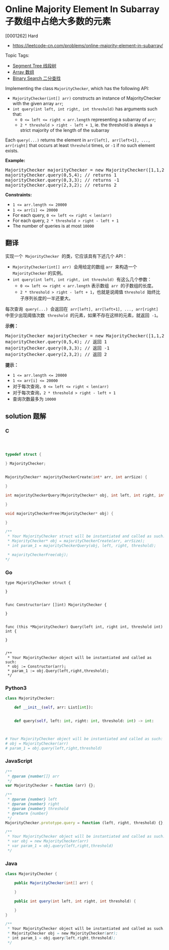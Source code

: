 # Online Majority Element In Subarray 子数组中占绝大多数的元素

[0001262] Hard

- https://leetcode-cn.com/problems/online-majority-element-in-subarray/

Topic Tags:

- [Segment Tree 线段树](https://leetcode-cn.com/tag/segment-tree/)
- [Array 数组](https://leetcode-cn.com/tag/array/)
- [Binary Search 二分查找](https://leetcode-cn.com/tag/binary-search/)

Implementing the class `MajorityChecker`, which has the following API:

- `MajorityChecker(int[] arr)` constructs an instance of MajorityChecker with the given array `arr`;
- `int query(int left, int right, int threshold)` has arguments such that:
  - `0 <= left <= right < arr.length` representing a subarray of `arr`;
  - `2 * threshold > right - left + 1`, ie. the threshold is always a strict majority of the length of the subarray

Each `query(...)` returns the element in `arr[left], arr[left+1], ..., arr[right]` that occurs at least `threshold` times, or `-1` if no such element exists.

**Example:**

<pre>MajorityChecker majorityChecker = new MajorityChecker([1,1,2,2,1,1]);
majorityChecker.query(0,5,4); // returns 1
majorityChecker.query(0,3,3); // returns -1
majorityChecker.query(2,3,2); // returns 2
</pre>

**Constraints:**

- `1 <= arr.length <= 20000`
- `1 <= arr[i] <= 20000`
- For each query, `0 <= left <= right < len(arr)`
- For each query, `2 * threshold > right - left + 1`
- The number of queries is at most `10000`

## 翻译

实现一个  `MajorityChecker`  的类，它应该具有下述几个 API：

- `MajorityChecker(int[] arr)`  会用给定的数组 `arr`  来构造一个 `MajorityChecker` 的实例。
- `int query(int left, int right, int threshold)`  有这么几个参数：
  - `0 <= left <= right < arr.length` 表示数组  `arr`  的子数组的长度。
  - `2 * threshold > right - left + 1`，也就是说阈值 `threshold`  始终比子序列长度的一半还要大。

每次查询  `query(...)`  会返回在  `arr[left], arr[left+1], ..., arr[right]`  中至少出现阈值次数  `threshold`  的元素，如果不存在这样的元素，就返回  `-1`。

**示例：**

<pre>MajorityChecker majorityChecker = new MajorityChecker([1,1,2,2,1,1]);
majorityChecker.query(0,5,4); // 返回 1
majorityChecker.query(0,3,3); // 返回 -1
majorityChecker.query(2,3,2); // 返回 2
</pre>

**提示：**

- `1 <= arr.length <= 20000`
- `1 <= arr[i] <= 20000`
- 对于每次查询，`0 <= left <= right < len(arr)`
- 对于每次查询，`2 * threshold > right - left + 1`
- 查询次数最多为 `10000`

## solution 题解

### C

```c



typedef struct {

} MajorityChecker;


MajorityChecker* majorityCheckerCreate(int* arr, int arrSize) {

}

int majorityCheckerQuery(MajorityChecker* obj, int left, int right, int threshold) {

}

void majorityCheckerFree(MajorityChecker* obj) {

}

/**
 * Your MajorityChecker struct will be instantiated and called as such:
 * MajorityChecker* obj = majorityCheckerCreate(arr, arrSize);
 * int param_1 = majorityCheckerQuery(obj, left, right, threshold);

 * majorityCheckerFree(obj);
*/
```

### Go

```golang
type MajorityChecker struct {

}


func Constructor(arr []int) MajorityChecker {

}


func (this *MajorityChecker) Query(left int, right int, threshold int) int {

}


/**
 * Your MajorityChecker object will be instantiated and called as such:
 * obj := Constructor(arr);
 * param_1 := obj.Query(left,right,threshold);
 */
```

### Python3

```python
class MajorityChecker:

    def __init__(self, arr: List[int]):


    def query(self, left: int, right: int, threshold: int) -> int:



# Your MajorityChecker object will be instantiated and called as such:
# obj = MajorityChecker(arr)
# param_1 = obj.query(left,right,threshold)
```

### JavaScript

```javascript
/**
 * @param {number[]} arr
 */
var MajorityChecker = function (arr) {};

/**
 * @param {number} left
 * @param {number} right
 * @param {number} threshold
 * @return {number}
 */
MajorityChecker.prototype.query = function (left, right, threshold) {};

/**
 * Your MajorityChecker object will be instantiated and called as such:
 * var obj = new MajorityChecker(arr)
 * var param_1 = obj.query(left,right,threshold)
 */
```

### Java

```java
class MajorityChecker {

    public MajorityChecker(int[] arr) {

    }

    public int query(int left, int right, int threshold) {

    }
}

/**
 * Your MajorityChecker object will be instantiated and called as such:
 * MajorityChecker obj = new MajorityChecker(arr);
 * int param_1 = obj.query(left,right,threshold);
 */
```
